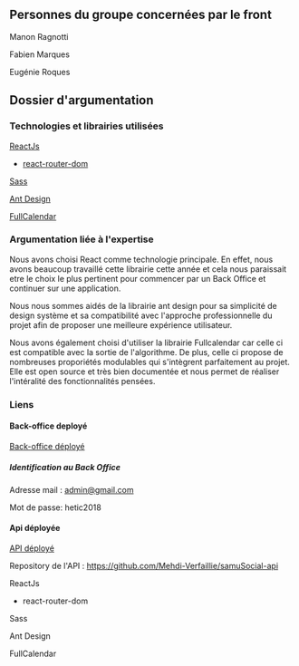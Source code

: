 ## Personnes du groupe concernées par le front

Manon Ragnotti

Fabien Marques

Eugénie Roques


## Dossier d'argumentation

### Technologies et librairies utilisées

[ReactJs](https://reactjs.org/)

 - [react-router-dom](https://www.npmjs.com/package/react-router-dom) 
 
[Sass](https://sass-lang.com/)

[Ant Design](https://ant.design/)

[FullCalendar](https://fullcalendar.io/)


### Argumentation liée à l'expertise


Nous avons choisi React comme technologie principale. En effet, nous avons beaucoup travaillé cette librairie cette année et cela nous paraissait etre le choix le plus pertinent pour commencer par un Back Office et continuer sur une application. 

Nous nous sommes aidés de la librairie ant design pour sa simplicité de design système et sa compatibilité avec l'approche professionnelle du projet afin de proposer une meilleure expérience utilisateur.

Nous avons également choisi d'utiliser la librairie Fullcalendar car celle ci est compatible avec la sortie de l'algorithme. De plus, celle ci propose de nombreuses proporiétés modulables qui s'intègrent parfaitement au projet. Elle est open source et très bien documentée et nous permet de réaliser l'intéralité des fonctionnalités pensées. 

### Liens
 
#### Back-office deployé 
[Back-office déployé](http://ec2-34-249-204-157.eu-west-1.compute.amazonaws.com:80)

##### Identification au Back Office
Adresse mail : admin@gmail.com

Mot de passe: hetic2018

#### Api déployée
[API déployé](http://ec2-34-249-204-157.eu-west-1.compute.amazonaws.com:3000)

Repository de l'API :
https://github.com/Mehdi-Verfaillie/samuSocial-api





ReactJs

 - react-router-dom
 
Sass

Ant Design

FullCalendar



